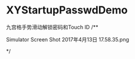 # XYStartupPasswdDemo
九宫格手势滑动解锁密码和Touch ID
/**
 
 Simulator Screen Shot 2017年4月13日 17.58.35.png
 
 */
